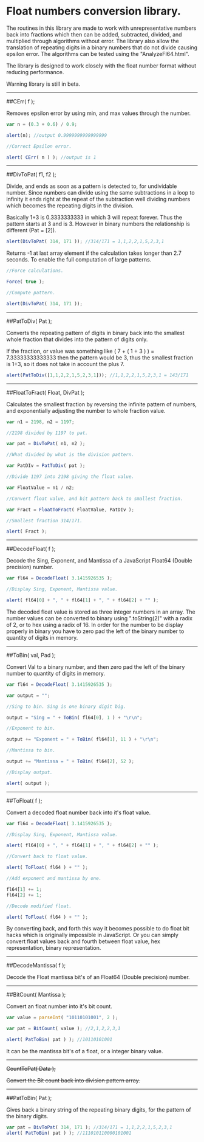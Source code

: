 # Float numbers conversion library.

The routines in this library are made to work with unrepresentative numbers back into fractions which then can be added, subtracted, divided, and multiplied through algorithms without error. The library also allow the translation of repeating digits in a binary numbers that do not divide causing epsilon error. The algorithms can be tested using the "AnalyzeFl64.html".

The library is designed to work closely with the float number format without reducing performance.

Warning library is still in beta.

------------------------------------------------------------------------------
##CErr( f );

Removes epsilon error by using min, and max values through the number.

```javascript
var n = (0.3 + 0.6) / 0.9;

alert(n); //output 0.9999999999999999

//Correct Epsilon error.

alert( CErr( n ) ); //output is 1
```

------------------------------------------------------------------------------
##DivToPat( f1, f2 );

Divide, and ends as soon as a pattern is detected to, for undividable number. Since numbers can divide using the same subtractions in a loop to infinity it ends right at the repeat of the subtraction well dividing numbers which becomes the repeating digits in the division.

Basically 1÷3 is 0.3333333333 in which 3 will repeat forever. Thus the pattern starts at 3 and is 3. However in binary numbers the relationship is different (Pat = [2]).

```javascript
alert(DivToPat( 314, 171 )); //314/171 = 1,1,2,2,1,5,2,3,1
```
Returns -1 at last array element if the calculation takes longer than 2.7 seconds. To enable the full computation of large patterns.

```javascript
//Force calculations.

Force( true );

//Compute pattern.

alert(DivToPat( 314, 171 ));
```

------------------------------------------------------------------------------
##PatToDiv( Pat );

Converts the repeating pattern of digits in binary back into the smallest whole fraction that divides into the pattern of digits only.

If the fraction, or value was something like ( 7 + ( 1 ÷ 3 ) ) = 7.33333333333333 then the pattern would be 3, thus the smallest fraction is 1÷3, so it does not take in account the plus 7.

```javascript
alert(PatToDiv([1,1,2,2,1,5,2,3,1])); //1,1,2,2,1,5,2,3,1 = 143/171
```
------------------------------------------------------------------------------
##FloatToFract( Float, DivPat );

Calculates the smallest fraction by reversing the infinite pattern of numbers, and exponentially adjusting the number to whole fraction value.

```javascript
var n1 = 2198, n2 = 1197;

//2198 divided by 1197 to pat.

var pat = DivToPat( n1, n2 );

//What divided by what is the division pattern.

var PatDIv = PatToDiv( pat );

//Divide 1197 into 2198 giving the float value.

var FloatValue = n1 / n2;

//Convert float value, and bit pattern back to smallest fraction.

var Fract = FloatToFract( FloatValue, PatDIv );

//Smallest fraction 314/171.

alert( Fract );
```

------------------------------------------------------------------------------
##DecodeFloat( f );

Decode the Sing, Exponent, and Mantissa of a JavaScript Float64 (Double precision) number.

```javascript
var fl64 = DecodeFloat( 3.1415926535 );

//Display Sing, Exponent, Mantissa value.

alert( fl64[0] + ", " + fl64[1] + ", " + fl64[2] + "" );
```

The decoded float value is stored as three integer numbers in an array.
The number values can be converted to binary using ".toString(2)" with a radix of 2, or to hex using a radix of 16.
In order for the number to be display properly in binary you have to zero pad the left of the binary number to quantity of digits in memory.

------------------------------------------------------------------------------
##ToBin( val, Pad );

Convert Val to a binary number, and then zero pad the left of the binary number to quantity of digits in memory.

```javascript
var fl64 = DecodeFloat( 3.1415926535 );

var output = "";

//Sing to bin. Sing is one binary digit big.

output = "Sing = " + ToBin( fl64[0], 1 ) + "\r\n";

//Exponent to bin.

output += "Exponent = " + ToBin( fl64[1], 11 ) + "\r\n";

//Mantissa to bin.

output += "Mantissa = " + ToBin( fl64[2], 52 );

//Display output.

alert( output );
```

------------------------------------------------------------------------------
##ToFloat( f );

Convert a decoded float number back into it's float value.

```javascript
var fl64 = DecodeFloat( 3.1415926535 );

//Display Sing, Exponent, Mantissa value.

alert( fl64[0] + ", " + fl64[1] + ", " + fl64[2] + "" );

//Convert back to float value.

alert( ToFloat( fl64 ) + "" );

//Add exponent and mantissa by one.

fl64[1] += 1;
fl64[2] += 1;

//Decode modified float.

alert( ToFloat( fl64 ) + "" );
```
By converting back, and forth this way it becomes possible to do float bit hacks which is originally impossible in JavaScript.
Or you can simply convert float values back and fourth between float value, hex representation, binary representation.

------------------------------------------------------------------------------
##DecodeMantissa( f );

Decode the Float mantissa bit's of an Float64 (Double precision) number. 

------------------------------------------------------------------------------
##BitCount( Mantissa );

Convert an float number into it's bit count.

```javascript
var value = parseInt( "10110101001", 2 );

var pat = BitCount( value ); //2,1,2,2,3,1

alert( PatToBin( pat ) ); //10110101001
```
It can be the mantissa bit's of a float, or a integer binary value.

------------------------------------------------------------------------------
~~CountToPat( Data );~~

~~Convert the Bit count back into division pattern array.~~

------------------------------------------------------------------------------
##PatToBin( Pat );

Gives back a binary string of the repeating binary digits, for the pattern of the binary digits.

```javascript
var pat = DivToPat( 314, 171 ); //314/171 = 1,1,2,2,1,5,2,3,1
alert( PatToBin( pat ) ); //111010110000101001
```
